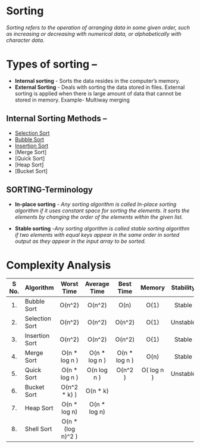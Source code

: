 # Sorting
*Sorting refers to the operation of arranging data in some given order, such as increasing or decreasing with numerical data, or alphabetically with character data.*

# Types of sorting –
- **Internal sorting** - Sorts the data resides in the computer’s memory.
- **External Sorting** - Deals with sorting the data stored in files. External sorting is applied when there is large amount of data that cannot be stored in memory. Example-          Multiway merging

## Internal Sorting Methods –
- [Selection Sort](https://github.com/nandanabhishek/Data-Structure/tree/main/Sorting/Selection%20Sort)
- [Bubble Sort](https://github.com/nandanabhishek/Data-Structure/tree/main/Sorting/Bubble%20Sort)
- [Insertion Sort](https://github.com/nandanabhishek/Data-Structure/tree/main/Sorting/Insertion%20Sort)
- [Merge Sort]
- [Quick Sort]
- [Heap Sort]
- [Bucket Sort]

## SORTING-Terminology

- **In-place sorting** - *Any sorting algorithm is called In-place sorting algorithm if it uses constant space for sorting the elements. It sorts the elements by changing the order of the elements within the given list.*

- **Stable sorting** -*Any sorting algorithm is called stable sorting algorithm if two elements with equal keys appear in the same order in sorted output as they appear in the input array to be sorted.* 

# Complexity Analysis
| S No. | Algorithm | Worst Time | Average Time | Best Time | Memory | Stability |
| :---: | :--- | :---: | :---: | :---: | :---: | :---: |
| 1. | Bubble Sort | O(n^2) | O(n^2) | O(n) | O(1) | Stable |
| 2. | Selection Sort | O(n^2) | O(n^2) | O(n^2) | O(1) | Unstable |
| 3. | Insertion Sort | O(n^2) | O(n^2) | O(n^2) | O(1) | Stable |
| 4. | Merge Sort | O(n * log n ) | O(n * log n ) | O(n * log n ) | O(n) | Stable |
| 5. | Quick Sort | O(n * log n ) | O(n log n ) | O(n^2 )  | O( log n ) | Unstable |
| 6. | Bucket Sort  | O(n^2 * k) ) | O(n * k) |  | | |
| 7. | Heap Sort  | O(n * log n) | O(n * log n) |  | | |
| 8. | Shell Sort  | O(n * (log n)^2 ) | |  | | |

